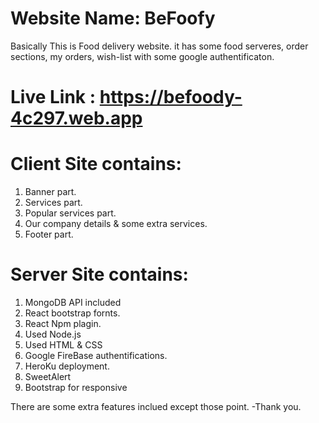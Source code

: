 # Website Name: BeFoofy
Basically This is Food delivery website. it has some food serveres, order sections, my orders, wish-list with some google authentificaton.
# Live Link : https://befoody-4c297.web.app

# Client Site contains:
1. Banner part.
2. Services part.
3. Popular services part.
4. Our company details & some extra services.
5. Footer part.

# Server Site contains:
1. MongoDB API included
2. React bootstrap fornts.
3. React Npm plagin.
4. Used Node.js
5. Used HTML & CSS
6. Google FireBase authentifications.
7. HeroKu deployment.
8. SweetAlert
9. Bootstrap for responsive

There are some extra features inclued except those point.
-Thank you.
